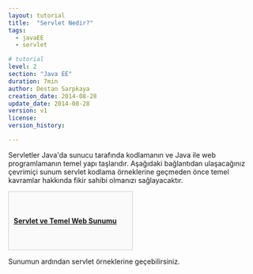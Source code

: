 ```yaml
---
layout: tutorial
title:  "Servlet Nedir?"
tags:
  - javaEE
  - servlet

# tutorial
level: 2
section: "Java EE"
duration: 7min
author: Destan Sarpkaya
creation_date: 2014-08-28
update_date: 2014-08-28
version: v1
license:
version_history: 

---
```


Servletler Java'da sunucu tarafında kodlamanın ve Java ile web programlamanın temel yapı taşlarıdır. Aşağıdaki bağlantıdan ulaşacağınız çevrimiçi sunum servlet kodlama örneklerine geçmeden önce temel kavramlar hakkında fikir sahibi olmanızı sağlayacaktır.

<a style="border: 1px solid #ccc; padding: 50px 10px; margin: 10px 0; display: block; width: 230px; background: #fafafa;" href="http://destan.github.io/servlet-tutorial" target="_blank" rel="nofollow"><strong>Servlet ve Temel Web Sunumu</strong></a>


Sunumun ardından servlet örneklerine geçebilirsiniz.